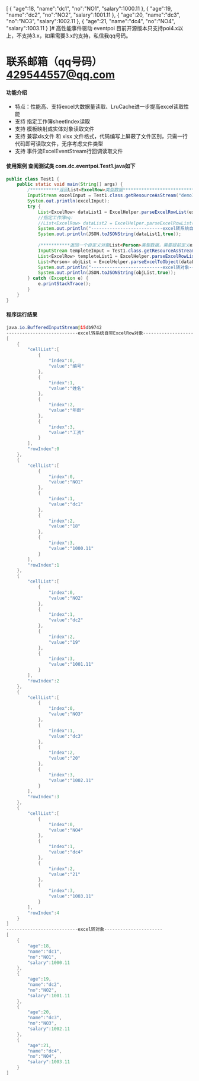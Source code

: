 [
	{
		"age":18,
		"name":"dc1",
		"no":"NO1",
		"salary":1000.11
	},
	{
		"age":19,
		"name":"dc2",
		"no":"NO2",
		"salary":1001.11
	},
	{
		"age":20,
		"name":"dc3",
		"no":"NO3",
		"salary":1002.11
	},
	{
		"age":21,
		"name":"dc4",
		"no":"NO4",
		"salary":1003.11
	}
]# 高性能事件驱动  eventpoi 目前开源版本只支持poi4.x以上，不支持3.x，如果需要3.x的支持，私信我qq号码。
# 联系邮箱（qq号码）429544557@qq.com

#### 功能介绍
- 特点：性能高、支持excel大数据量读取、LruCache进一步提高excel读取性能
- 支持 指定工作簿sheetIndex读取
- 支持 模板映射成实体对象读取文件
- 支持 兼容xls文件  和 xlsx 文件格式，代码编写上屏蔽了文件区别，只需一行代码即可读取文件，无序考虑文件类型
- 支持 事件流ExcelEventStream行回调读取文件

#### 使用案例 查阅测试类 com.dc.eventpoi.Test1.java如下
```java
public class Test1 {
	public static void main(String[] args) {
		/***********返回List<ExcelRow>类型数据*********************************/
		InputStream excelInput = Test1.class.getResourceAsStream("demo1.xlsx");
		System.out.println(excelInput);
		try {
			List<ExcelRow> dataList1 = ExcelHelper.parseExcelRowList(excelInput);//默认只读取所有工作簿数据，第二个参数指定工作簿
			//指定工作薄eg:
			//List<ExcelRow> dataList2 = ExcelHelper.parseExcelRowList(excelInput,0);//默认只读取sheetIndex=0的工作簿数据，第二个参数指定工作簿
			System.out.println("---------------------------excel转系统自带ExcelRow对象----------------------");
			System.out.println(JSON.toJSONString(dataList1,true));
			
			/***********返回一个自定义对象List<Person>类型数据，需要提前定义excel模板文件，如测试中的demo1Templete.xlsx*********************************/
			InputStream templeteInput = Test1.class.getResourceAsStream("demo1Templete.xlsx");
			List<ExcelRow> templeteList1 = ExcelHelper.parseExcelRowList(templeteInput);
			List<Person> objList = ExcelHelper.parseExcelToObject(dataList1, templeteList1, Person.class);
			System.out.println("---------------------------excel转对象----------------------");
			System.out.println(JSON.toJSONString(objList,true)); 
		} catch (Exception e) {
			e.printStackTrace();
		}
	}
}
```
#### 程序运行结果
```java
java.io.BufferedInputStream@15db9742
---------------------------excel转系统自带ExcelRow对象----------------------
[
	{
		"cellList":[
			{
				"index":0,
				"value":"编号"
			},
			{
				"index":1,
				"value":"姓名"
			},
			{
				"index":2,
				"value":"年龄"
			},
			{
				"index":3,
				"value":"工资"
			}
		],
		"rowIndex":0
	},
	{
		"cellList":[
			{
				"index":0,
				"value":"NO1"
			},
			{
				"index":1,
				"value":"dc1"
			},
			{
				"index":2,
				"value":"18"
			},
			{
				"index":3,
				"value":"1000.11"
			}
		],
		"rowIndex":1
	},
	{
		"cellList":[
			{
				"index":0,
				"value":"NO2"
			},
			{
				"index":1,
				"value":"dc2"
			},
			{
				"index":2,
				"value":"19"
			},
			{
				"index":3,
				"value":"1001.11"
			}
		],
		"rowIndex":2
	},
	{
		"cellList":[
			{
				"index":0,
				"value":"NO3"
			},
			{
				"index":1,
				"value":"dc3"
			},
			{
				"index":2,
				"value":"20"
			},
			{
				"index":3,
				"value":"1002.11"
			}
		],
		"rowIndex":3
	},
	{
		"cellList":[
			{
				"index":0,
				"value":"NO4"
			},
			{
				"index":1,
				"value":"dc4"
			},
			{
				"index":2,
				"value":"21"
			},
			{
				"index":3,
				"value":"1003.11"
			}
		],
		"rowIndex":4
	}
]
---------------------------excel转对象----------------------
[
	{
		"age":18,
		"name":"dc1",
		"no":"NO1",
		"salary":1000.11
	},
	{
		"age":19,
		"name":"dc2",
		"no":"NO2",
		"salary":1001.11
	},
	{
		"age":20,
		"name":"dc3",
		"no":"NO3",
		"salary":1002.11
	},
	{
		"age":21,
		"name":"dc4",
		"no":"NO4",
		"salary":1003.11
	}
]

```